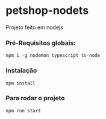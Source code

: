 # petshop-nodets
Projeto feito em nodejs 

### Pré-Requisitos globais:
`npm i -g nodemon typescript ts-node`

### Instalação
`npm install`

### Para rodar o projeto
`npm run start` 